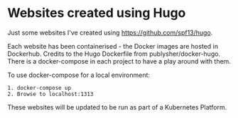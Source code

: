 # Websites created using Hugo

Just some websites I've created using https://github.com/spf13/hugo.

Each website has been containerised - the Docker images are hosted in Dockerhub. Credits to the Hugo Dockerfile from publysher/docker-hugo.
There is a docker-compose in each project to have a play around with them.

To use docker-compose for a local environment:

```
1. docker-compose up
2. Browse to localhost:1313
```

These websites will be updated to be run as part of a Kubernetes Platform.
